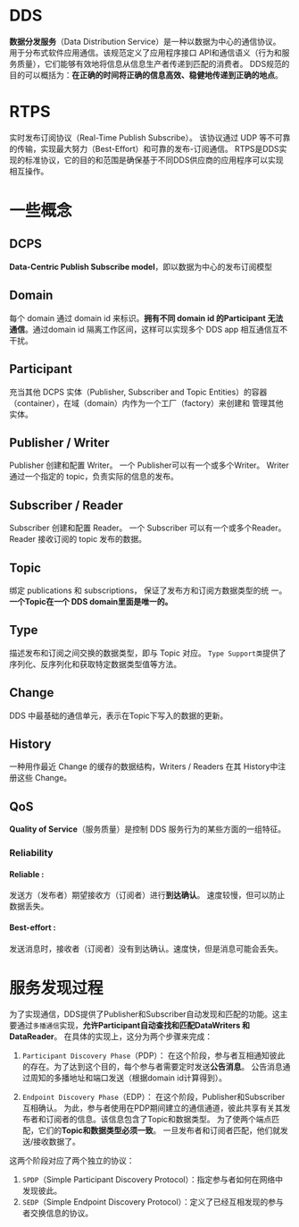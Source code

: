 # DDS
**数据分发服务**（Data Distribution Service）是一种以数据为中心的通信协议。
用于分布式软件应用通信。该规范定义了应用程序接口 API和通信语义（行为和服务质量），它们能够有效地将信息从信息生产者传递到匹配的消费者。
DDS规范的目的可以概括为：**在正确的时间将正确的信息高效、稳健地传递到正确的地点**。


# RTPS
实时发布订阅协议（Real-Time Publish Subscribe）。
该协议通过 UDP 等不可靠的传输，实现最大努力（Best-Effort）和可靠的发布-订阅通信。
RTPS是DDS实现的标准协议，它的目的和范围是确保基于不同DDS供应商的应用程序可以实现相互操作。


# 一些概念
## DCPS
**Data-Centric Publish Subscribe model**，即以数据为中心的发布订阅模型

## Domain
每个 domain 通过 domain id 来标识。**拥有不同 domain id 的Participant 无法通信**。通过domain id 隔离工作区间，这样可以实现多个 DDS app 相互通信互不干扰。

## Participant
充当其他 DCPS 实体（Publisher, Subscriber and Topic Entities）的容器（container），在域（domain）内作为一个工厂（factory）来创建和
管理其他实体。

## Publisher / Writer
 Publisher 创建和配置 Writer。
 一个 Publisher可以有一个或多个Writer。
Writer通过一个指定的 topic，负责实际的信息的发布。

## Subscriber / Reader
Subscriber 创建和配置 Reader。
一个 Subscriber 可以有一个或多个Reader。
Reader 接收订阅的 topic 发布的数据。

## Topic
绑定 publications 和 subscriptions，
保证了发布方和订阅方数据类型的统
一。
**一个Topic在一个 DDS domain里面是唯一的。**

## Type
描述发布和订阅之间交换的数据类型，即与 Topic 对应。
`Type Support类`提供了序列化、反序列化和获取特定数据类型值等方法。

## Change
DDS 中最基础的通信单元，表示在Topic下写入的数据的更新。

## History
一种用作最近 Change 的缓存的数据结构，Writers / Readers 在其 History中注册这些 Change。

## QoS
**Quality of Service**（服务质量）是控制 DDS 服务行为的某些方面的一组特征。

### Reliability
#### Reliable :
发送方（发布者）期望接收方（订阅者）进行**到达确认**。
速度较慢，但可以防止数据丢失。

#### Best-effort :
发送消息时，接收者（订阅者）没有到达确认。速度快，但是消息可能会丢失。


# 服务发现过程
为了实现通信，DDS提供了Publisher和Subscriber自动发现和匹配的功能。这主要通过`多播通信`实现，**允许Participant自动查找和匹配DataWriters 和 DataReader**。
在具体的实现上，这分为两个步骤来完成：
1. `Participant Discovery Phase`（PDP）：
在这个阶段，参与者互相通知彼此的存在。为了达到这个目的，每个参与者需要定时发送**公告消息**。
公告消息通过周知的多播地址和端口发送（根据domain id计算得到）。

2. `Endpoint Discovery Phase`（EDP）：
在这个阶段，Publisher和Subscriber互相确认。
为此，参与者使用在PDP期间建立的通信通道，彼此共享有关其发布者和订阅者的信息。该信息包含了Topic和数据类型。
为了使两个端点匹配，它们的**Topic和数据类型必须一致**。
一旦发布者和订阅者匹配，他们就发送/接收数据了。

这两个阶段对应了两个独立的协议：
1. `SPDP`（Simple Participant Discovery Protocol）：指定参与者如何在网络中发现彼此。
2. `SEDP`（Simple Endpoint Discovery Protocol）：定义了已经互相发现的参与者交换信息的协议。



